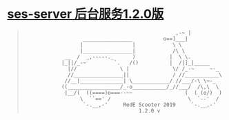 # [ses-server 后台服务1.2.0版](https://gitee.com/rede-group/ses-server)

>                                                      ,-~ |
>                        ________________          o==]___|
>                       |                |            \ \
>                       |________________|            /\ \
>                  __  /  _,-----._      )           |  \ \.
>                 |_||/_-~         `.   /()          |  /|]_|_____
>                   |//              \ |              \/ /_-~     ~-_
>                   //________________||              / //___________\
>                  //__|______________| \____________/ //___/-\ \~-_
>                 ((_________________/_-o___________/_//___/  /\,\  \
>                  |__/(  ((====)o===--~~                 (  ( (o/)  )
>                       \  ``==' /                         \  `--'  /
>                        `-.__,-'     RedE Scooter 2019     `-.__,-'
>                                          1.2.0 v
> 

